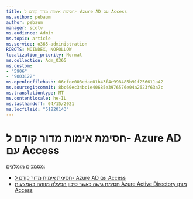 ```yaml
---
title: חסימת אימות מדור קודם ל- Azure AD עם Access
ms.author: pebaum
author: pebaum
manager: scotv
ms.audience: Admin
ms.topic: article
ms.service: o365-administration
ROBOTS: NOINDEX, NOFOLLOW
localization_priority: Normal
ms.collection: Adm_O365
ms.custom:
- "5906"
- "9003122"
ms.openlocfilehash: 06cfee003edae01b43f4c998485b91f256611a42
ms.sourcegitcommit: 8bc60ec34bc1e40685e3976576e04a2623f63a7c
ms.translationtype: MT
ms.contentlocale: he-IL
ms.lasthandoff: 04/15/2021
ms.locfileid: "51820143"
---
```

# <a name="block-legacy-authentication-to-azure-ad-with-conditional-access"></a>חסימת אימות מדור קודם ל- Azure AD עם Access

מסמכים מומלצים:

- [חסימת אימות מדור קודם ל- Azure AD עם Access](https://docs.microsoft.com/azure/active-directory/conditional-access/block-legacy-authentication#next-steps)
- [חסימת גישה כאשר סיכון הפעלה מזוהה באמצעות Azure Active Directory מותן Access](https://docs.microsoft.com/azure/active-directory/conditional-access/app-sign-in-risk)